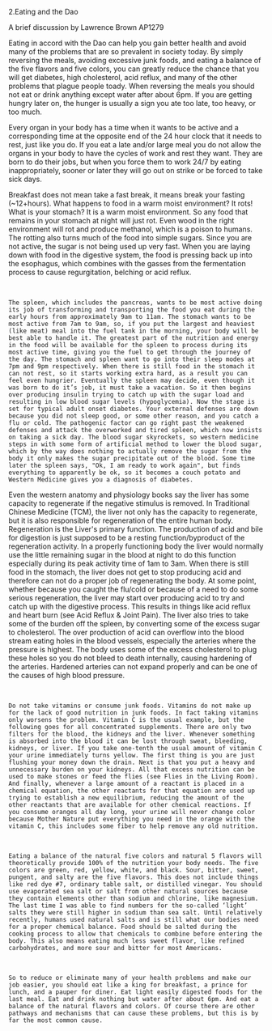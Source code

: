 2.Eating and the Dao
 
A brief discussion by Lawrence Brown AP1279

Eating in accord with the Dao can help you gain better health and avoid many of the problems that are so prevalent in society today. By simply reversing the meals, avoiding excessive junk foods, and eating a balance of the five flavors and five colors, you can greatly reduce the chance that you will get diabetes, high cholesterol, acid reflux, and many of the other problems that plague people toady. When reversing the meals you should not eat or drink anything except water after about 6pm. If you are getting hungry later on, the hunger is usually a sign you ate too late, too heavy, or too much.

    

Every organ in your body has a time when it wants to be active and a corresponding time at the opposite end of the 24 hour clock that it needs to rest, just like you do. If you eat a late and/or large meal you do not allow the organs in your body to have the cycles of work and rest they want. They are born to do their jobs, but when you force them to work 24/7 by eating inappropriately, sooner or later they will go out on strike or be forced to take sick days.

    

Breakfast does not mean take a fast break, it means break your fasting (~12+hours). What happens to food in a warm moist environment? It rots! What is your stomach? It is a warm moist environment. So any food that remains in your stomach at night will just rot. Even wood in the right environment will rot and produce methanol, which is a poison to humans. The rotting also turns much of the food into simple sugars. Since you are not active, the sugar is not being used up very fast. When you are laying down with food in the digestive system, the food is pressing back up into the esophagus, which combines with the gasses from the fermentation process to cause regurgitation, belching or acid reflux.

​

    The spleen, which includes the pancreas, wants to be most active doing its job of transforming and transporting the food you eat during the early hours from approximately 9am to 11am. The stomach wants to be most active from 7am to 9am, so, if you put the largest and heaviest (like meat) meal into the fuel tank in the morning, your body will be best able to handle it. The greatest part of the nutrition and energy in the food will be available for the spleen to process during its most active time, giving you the fuel to get through the journey of the day. The stomach and spleen want to go into their sleep modes at 7pm and 9pm respectively. When there is still food in the stomach it can not rest, so it starts working extra hard, as a result you can feel even hungrier. Eventually the spleen may decide, even though it was born to do it’s job, it must take a vacation. So it then begins over producing insulin trying to catch up with the sugar load and resulting in low blood sugar levels (hypoglycemia). Now the stage is set for typical adult onset diabetes. Your external defenses are down because you did not sleep good, or some other reason, and you catch a flu or cold. The pathogenic factor can go right past the weakened defenses and attack the overworked and tired spleen, which now insists on taking a sick day. The blood sugar skyrockets, so western medicine steps in with some form of artificial method to lower the blood sugar, which by the way does nothing to actually remove the sugar from the body it only makes the sugar precipitate out of the blood. Some time later the spleen says, "Ok, I am ready to work again", but finds everything to apparently be ok, so it becomes a couch potato and Western Medicine gives you a diagnosis of diabetes.

    

Even the western anatomy and physiology books say the liver has some capacity to regenerate if the negative stimulus is removed. In Traditional Chinese Medicine (TCM), the liver not only has the capacity to regenerate, but it is also responsible for regeneration of the entire human body. Regeneration is the Liver's primary function. The production of acid and bile for digestion is just supposed to be a resting function/byproduct of the regeneration activity. In a properly functioning body the liver would normally use the little remaining sugar in the blood at night to do this function especially during its peak activity time of 1am to 3am. When there is still food in the stomach, the liver does not get to stop producing acid and therefore can not do a proper job of regenerating the body. At some point, whether because you caught the flu/cold or because of a need to do some serious regeneration, the liver may start over producing acid to try and catch up with the digestive process. This results in things like acid reflux and heart burn (see Acid Reflux & Joint Pain). The liver also tries to take some of the burden off the spleen, by converting some of the excess sugar to cholesterol. The over production of acid can overflow into the blood stream eating holes in the blood vessels, especially the arteries where the pressure is highest. The body uses some of the excess cholesterol to plug these holes so you do not bleed to death internally, causing hardening of the arteries. Hardened arteries can not expand properly and can be one of the causes of high blood pressure.

​

    Do not take vitamins or consume junk foods. Vitamins do not make up for the lack of good nutrition in junk foods. In fact taking vitamins only worsens the problem. Vitamin C is the usual example, but the following goes for all concentrated supplements. There are only two filters for the blood, the kidneys and the liver. Whenever something is absorbed into the blood it can be lost through sweat, bleeding, kidneys, or liver. If you take one-tenth the usual amount of vitamin C your urine immediately turns yellow. The first thing is you are just flushing your money down the drain. Next is that you put a heavy and unnecessary burden on your kidneys. All that excess nutrition can be used to make stones or feed the flies (see Flies in the Living Room). And finally, whenever a large amount of a reactant is placed in a chemical equation, the other reactants for that equation are used up trying to establish a new equilibrium, reducing the amount of the other reactants that are available for other chemical reactions. If you consume oranges all day long, your urine will never change color because Mother Nature put everything you need in the orange with the vitamin C, this includes some fiber to help remove any old nutrition.

​

    Eating a balance of the natural five colors and natural 5 flavors will theoretically provide 100% of the nutrition your body needs. The five colors are green, red, yellow, white, and black. Sour, bitter, sweet, pungent, and salty are the five flavors. This does not include things like red dye #7, ordinary table salt, or distilled vinegar. You should use evaporated sea salt or salt from other natural sources because they contain elements other than sodium and chlorine, like magnesium. The last time I was able to find numbers for the so-called ‘light’ salts they were still higher in sodium than sea salt. Until relatively recently, humans used natural salts and is still what our bodies need for a proper chemical balance. Food should be salted during the cooking process to allow that chemicals to combine before entering the body. This also means eating much less sweet flavor, like refined carbohydrates, and more sour and bitter for most Americans.

​

    So to reduce or eliminate many of your health problems and make our job easier, you should eat like a king for breakfast, a prince for lunch, and a pauper for diner. Eat light easily digested foods for the last meal. Eat and drink nothing but water after about 6pm. And eat a balance of the natural flavors and colors. Of course there are other pathways and mechanisms that can cause these problems, but this is by far the most common cause.